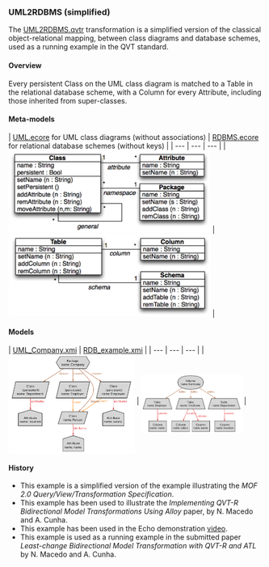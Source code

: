 ### UML2RDBMS (simplified)
The [UML2RDBMS.qvtr](uml2rdbms_simple.qvtr) transformation is a simplified version of the classical object-relational mapping, between class diagrams and database schemes, used as a running example in the QVT standard.

#### Overview
Every persistent Class on the UML class diagram is matched to a Table in the relational database scheme, with a Column for every Attribute, including those inherited from super-classes.

#### Meta-models
| [UML.ecore](../../../metamodels/uml2rdbms_simple/UML.ecore) for UML class diagrams (without associations) | [RDBMS.ecore](../../../metamodels/uml2rdbms_simple/RDBMS.ecore) for relational database schemes (without keys) |
| --- | --- | --- |
| <img src="../../../metamodels/uml2rdbms_simple/images/UML_metamodel.png" alt="UML metamodel" width="400px"> | <img src="../../../metamodels/uml2rdbms_simple/images/RDB_metamodel.png" alt="RDBMS metamodel" width="400px"> |

#### Models
| [UML_Company.xmi](../../../models/uml2rdbms_simple/UML_Company.xmi) | [RDB_example.xmi](../../../models/uml2rdbms_simple/RDB_Company.xmi) |
| --- | --- | --- |
| <img src="../../../models/uml2rdbms_simple/images/UML_company.png" alt="UML company" width="250px" align="middle"/> | <img src="../../../models/uml2rdbms_simple/images/RDB_company.png" alt="RDB company" width="200px" align="middle"/> |


#### History
* This example is a simplified version of the example illustrating the *MOF 2.0 Query/View/Transformation Specification*.
* This example has been used to illustrate the *Implementing QVT-R Bidirectional Model Transformations Using Alloy* paper, by N. Macedo and A. Cunha.
* This example has been used in the Echo demonstration [video](vimeo.com/67716977/).
* This example is used as a running example in the submitted paper *Least-change Bidirectional Model Transformation with QVT-R and ATL* by N. Macedo and A. Cunha.
